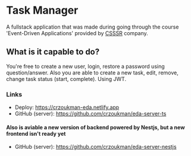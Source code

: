 # Task Manager

A fullstack application that was made during going through the course 'Event-Driven Applications' provided by [CSSSR](https://csssr.com/ru) company.

## What is it capable to do?

You're free to create a new user, login, restore a password using question/answer. Also you are able to create a new task, edit, remove, change task status (start, complete). Using JWT.

### Links

- Deploy: https://crzoukman-eda.netlify.app
- GitHub (server): https://github.com/crzoukman/eda-server-ts

#### Also is aviable a new version of backend powered by Nestjs, but a new frontend isn't ready yet

- GitHub (server): https://github.com/crzoukman/eda-server-nestjs 

